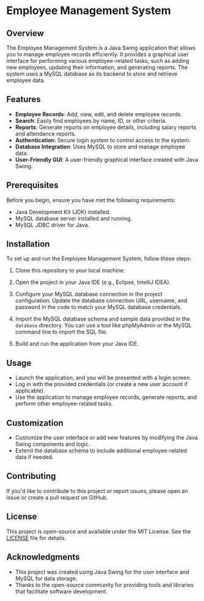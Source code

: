 # Employee Management System

## Overview

The Employee Management System is a Java Swing application that allows you to manage employee records efficiently. It provides a graphical user interface for performing various employee-related tasks, such as adding new employees, updating their information, and generating reports. The system uses a MySQL database as its backend to store and retrieve employee data.

## Features

- **Employee Records**: Add, view, edit, and delete employee records.
- **Search**: Easily find employees by name, ID, or other criteria.
- **Reports**: Generate reports on employee details, including salary reports and attendance reports.
- **Authentication**: Secure login system to control access to the system.
- **Database Integration**: Uses MySQL to store and manage employee data.
- **User-Friendly GUI**: A user-friendly graphical interface created with Java Swing.

## Prerequisites

Before you begin, ensure you have met the following requirements:

- Java Development Kit (JDK) installed.
- MySQL database server installed and running.
- MySQL JDBC driver for Java.

## Installation

To set up and run the Employee Management System, follow these steps:

1. Clone this repository to your local machine:


2. Open the project in your Java IDE (e.g., Eclipse, IntelliJ IDEA).

3. Configure your MySQL database connection in the project configuration. Update the database connection URL, username, and password in the code to match your MySQL database credentials.

4. Import the MySQL database schema and sample data provided in the `database` directory. You can use a tool like phpMyAdmin or the MySQL command line to import the SQL file.

5. Build and run the application from your Java IDE.

## Usage

- Launch the application, and you will be presented with a login screen.
- Log in with the provided credentials (or create a new user account if applicable).
- Use the application to manage employee records, generate reports, and perform other employee-related tasks.

## Customization

- Customize the user interface or add new features by modifying the Java Swing components and logic.
- Extend the database schema to include additional employee-related data if needed.

## Contributing

If you'd like to contribute to this project or report issues, please open an issue or create a pull request on GitHub.

## License

This project is open-source and available under the MIT License. See the [LICENSE](LICENSE) file for details.

## Acknowledgments

- This project was created using Java Swing for the user interface and MySQL for data storage.
- Thanks to the open-source community for providing tools and libraries that facilitate software development.
